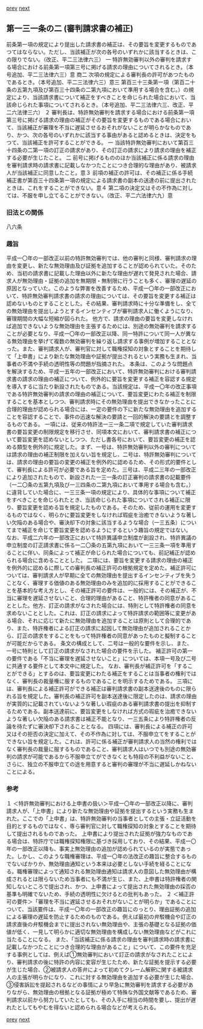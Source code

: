 [prev](/specific\markdowns\特許法\190_Mp-Ch_6-At_131.md)
[next](/specific\markdowns\特許法\192_Mp-Ch_6-At_132.md)
## 第一三一条の二 (審判請求書の補正)
前条第一項の規定により提出した請求書の補正は、その要旨を変更するものであつてはならない。ただし、当該補正が次の各号のいずれかに該当するときは、この限りでない。（改正、平二三法律六三）
一 特許無効審判以外の審判を請求する場合における前条第一項第三号に掲げる請求の理由についてされるとき。（本号追加、平二三法律六三）意 商二 次項の規定による審判長の許可があつたものであるとき。（本号追加、平二三法律六三）意三 第百三十三条第一項（第百二十条の五第九項及び第百三十四条の二第九項において準用する場合を含む。）の規定により、当該請求書について補正をすべきことを命じられた場合において、当該命じられた事項についてされるとき。（本号追加、平二三法律六三、改正、平二六法律三六）
２ 審判長は、特許無効審判を請求する場合における前条第一項第三号に掲げる請求の理由の補正がその要旨を変更するものである場合において、当該補正が審理を不当に遅延させるおそれがないことが明らかなものであり、かつ、次の各号のいずれかに該当する事由があると認めるときは、決定をもつて、当該補正を許可することができる。
一 当該特許無効審判において第百三十四条の二第一項の訂正の請求があり、その訂正の請求により請求の理由を補正する必要が生じたこと。
二 前号に掲げるもののほか当該補正に係る請求の理由を審判請求時の請求書に記載しなかつたことにつき合理的な理由があり、被請求人が当該補正に同意したこと。意３ 前項の補正の許可は、その補正に係る手続補正書が第百三十四条第一項の規定による請求書の副本の送達の前に提出されたときは、これをすることができない。意４ 第二項の決定又はその不作為に対しては、不服を申し立てることができない。（改正、平二六法律六九）意

### 旧法との関係
八六条

### 趣旨
平成一〇年の一部改正以前の特許無効審判では、他の審判と同様、審判請求の理由を変更し、新たな無効理由及び証拠を追加することが認められていた。そのため、当初の請求書に記載した理由以外に新たな理由が遅れて発見された場合、請求人が無効理由・証拠の追加を無期限・無制限に行うことも多く、審理の遅延の原因となっていた。このような弊害を改善するため、平成一〇年の一部改正において、特許無効審判請求書の請求の理由については、その要旨を変更する補正は認めないものとすることとした。その結果、審判請求時に十分な準備をし、全ての無効理由を提出しようとするインセンティブが審判請求人に働くようになり、審理期間の大幅な短縮が図られた。
他方で、請求の理由の要旨を変更しなければ追加できないような無効理由を主張するためには、別途の無効審判を請求することが必要となり、平成一〇年の一部改正以降、同一特許について同一人が異なる無効理由を挙げて複数の無効審判を繰り返し請求する事例が増加することとなった。また、審判請求人が、審判官に対して職権探知の対象とすることを期待して「上申書」により新たな無効理由や証拠が提出されるという実務も生まれ、当事者の不満や手続の透明性等の問題が指摘された。
本条は、このような問題点を解決するため、平成一五年の一部改正において、特許無効審判における審判請求書の請求の理由の補正について、例外的に要旨を変更する補正を容認する規定を導入するに当たり新設されたものである。当該規定は、平成一〇年の改正事項である特許無効審判の請求の理由の補正について、要旨変更にわたる補正を制限することを基本としつつ、審判請求時にその無効理由を提出できなかったことに合理的理由が認められる場合には、一定の要件の下に新たな無効理由を追加することを容認することで、事件の迅速な解決の要請と一回的解決の要請とを調整するものである。
一項には、従来の特許法一三一条二項で規定していた審判請求書の要旨変更の制限規定を移行させ、同項本文において、審判請求書の補正について要旨変更を認めないとしつつ、ただし書各号において、要旨変更の補正を認める類型を例外的に規定した。まず、一号は、特許無効審判以外の審判については請求の理由の補正制限を加えない旨を規定し、二号は、特許無効審判については、請求の理由の要旨の変更の補正を例外的に認めるため、その形式的要件として、審判長による許可が必要である旨を定めた。三号は、平成二三年の一部改正により追加されたもので、新設された一三一条の訂正審判の請求書の記載要件（一二〇条の五第九項及び一三四条の二第九項において準用する場合も含む。）に違背していた場合に、一三三条一項の規定により、具体的な事項について補正をすべきことを命じられたとき、当該命じられた事項についてされる補正に限り、要旨変更を認める旨を規定したものである。そのため、従前の運用を変更するものではなく、明らかに要旨変更をしなければ瑕疵を治癒できないような著しい欠陥のある場合や、審決却下の対象に該当するような場合（一三五条）についてまで補正を命じて要旨変更を認めるようにするという趣旨の規定ではない。
なお、平成二六年の一部改正において特許異議申立制度が創設され、特許異議の申立制度の訂正請求書に係る一二〇条の五第九項において一三三条一項を準用することに伴い、同条によって補正が命じられた場合についても、前記補正が認められる場合に含めることとした。
二項には、要旨を変更する請求の理由の補正を例外的に認めるに際しての審判長の補正許可の根拠規定を定めた。補正許可については、審判請求人が早期に全ての無効理由を提出するインセンティブを失うことなく、審理する価値のある無効理由のみを追加的に採用することができることを基本的な考え方とし、その補正許可の要件は、一般的には、その補正が、不当に審理を遅延させないこと、合理的理由があること、特許権者の同意があることとした。他方、訂正の請求がなされた場合には、特則として特許権者の同意を求めないこととした。これは、訂正の請求によって特許請求の範囲等に変更がある場合、それに応じて新たに無効理由を追加することは原則として合理的であり、また、特許権者による訂正の請求に起因して無効理由が追加されることから、訂正の請求をすることをもって特許権者の同意があったものと擬制することが可能だからである。
条文の構成として、二号は一般的な要件を示し、また、一号に特則として訂正の請求がなされた場合の要件を示した。
補正許可の第一の要件である「不当に審理を遅延させないこと」については、本項一号及び二号に共通する要件として本文中に規定した。
なお、審判長が補正許可を「することができる」とするのは、要旨変更にわたる補正をすることは当事者の権利ではなく、審判長の裁量権に服するものであることを明示するためである。
三項には、審判長による補正許可ができる補正は審判請求書の副本送達後のものに限られる旨を規定した。審判長の補正許可を副本送達後に限定したのは、請求の理由が実質的に記載されていないような著しい瑕疵のある審判請求書の提出を抑制するためである。副本送達前に、要旨変更をしなければ方式の瑕疵を治癒できないような著しい欠陥のある請求書は補正不能となり、一三五条により特許権者の反論を待たずに審決却下されることとなる。
四項には、審判長による補正の許可又はその拒否の決定に加えて、その不作為に対しては、不服申立てをすることができない旨を規定した。これは、許可に係る補正が審判請求人の当然の権利ではなく審判長の裁量に服するものであること、審判請求人はいつでも別途の無効審判の請求が可能であるから不服申立てができなくとも特段の不利益がないこと、さらに、独立の不服申立ての途を用意すると審判の審理が不当に遅延しかねないことによる。

### 参考
１ ＜特許無効審判における上申書の扱い＞平成一〇年の一部改正以降に、審判請求人が、「上申書」により新たな無効理由や証拠を提出するという実務も生まれた。ここでの「上申書」は、特許無効審判の当事者としての主張・立証活動を目的とするものではなく、専ら審判官に対して職権探知の対象とすることを期待して提出されるものであった。
上申書により提出された証拠が強力なものである場合は、特許庁では職権探知権限に基づき採用しており、その結果、平成一〇年の一部改正以降も、事実上無効理由の追加が認められているのが実態であった。しかし、このような職権審理は、平成一〇年の法改正の趣旨に整合するものでないばかりか、無効理由通知という本来は必要としない手続を経ることになる。職権審理によって通知される無効理由通知は請求人の意図した無効理由が構成されるとは限らないため当事者にも不満が生じ、また、上申書は特許権者の関知しないところで提出され、かつ、上申書によって提出された無効理由の採否の基準も明確でないため、手続の透明性に欠けるとの批判もあった。
２ ＜補正許可の要件＞「審理を不当に遅延させるおそれがないことが明らか」であることについて、当該要件は、平成一〇年の一部改正の趣旨にのっとり、理由証拠の追加による審理の遅延を防止するためのものである。例えば最初の弁駁機会や訂正の請求直後の弁駁機会までに提出されない無効理由や、主張の基礎となる証拠の価値が低く、一見して明らかに適切な無効理由を構成しない無効理由などがこれに当たることになる。
また、「当該補正に係る請求の理由を審判請求時の請求書に記載しなかつたことにつき合理的な理由があること」について、この要件を充足する事例としては、例えば①無効審判において訂正の請求がなされたことにより、審判請求の後に特許の内容に変容が生じたため、新たな証拠を提示する必要が生じた場合、②被請求人の答弁によって初めてクレーム解釈に関する被請求人の主張が明らかになり、これに対する無効理由を追加する必要が生じた場合、③侵害訴訟を提起されるなどの事情により早急に無効審判を請求する必要がありながら、無効理由の根拠となる証拠が極めて特殊な外国文献等であるため、審判請求以前から努力していたとしても、その入手に相当の時間を要し、提出が遅れたとしてもやむを得ないと認められる場合などが考えられる。

[prev](/specific\markdowns\特許法\190_Mp-Ch_6-At_131.md)
[next](/specific\markdowns\特許法\192_Mp-Ch_6-At_132.md)